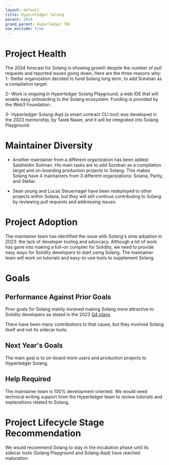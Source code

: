 ```yaml
---
layout: default
title: Hypereledger Solang
parent: 2024
grand_parent: Hyperledger TOC
nav_exclude: true
---
```


# Project Health

The 2024 forecast for Solang is showing growth despite the number of pull requests and reported issues going down, Here are the three reasons why:
1- Stellar organization decided to fund Solang long term, to add Soroban as a compilation target.

2- Work is ongoing in Hyperledger Solang Playground, a web IDE that will enable easy onboarding to the Solang ecosystem. Funding is provided by the Web3 Foundation. 

3- Hyperledger Solang-Aqd (a smart contract CLI tool) was developed in the 2023 mentorship, by Tarek Naser, and it will be integrated into Solang Playground.

# Maintainer Diversity
- Another maintainer from a different organization has been added: Salaheldin Soliman. His main tasks are to add Soroban as a compilation target and on-boarding production projects to Solang.
This makes Solang have 4 maintainers from 3 different organizations: Solana, Parity, and Stellar.

- Sean young and Lucas Steuernagel have been redeployed to other projects within Solana, but they will still continue contributing to Solang by reviewing pull requests and addressing issues.

# Project Adoption

The maintainer team has identified the issue with Solang's slow adoption in 2023: the lack of developer tooling and advocacy. Although a lot of work has gone into making a full-on compiler for Solidity, we need to provide easy ways for Solidity developers to start using Solang. The maintainer team will work on tutorials and easy-to-use tools to supplement Solang.


# Goals

## Performance Against Prior Goals
Prior goals for Solang mainly involved making Solang more attractive to Solidity developers as stated in the 2023 [Q4 plans](https://github.com/hyperledger/toc/blob/gh-pages/project-reports/2023/2023-Q4-Hyperledger-Solang.md#current-plans)

There have been many contributions to that cause, but they involved Solang itself and not its sidecar tools.


## Next Year's Goals
The main goal is to on-board more users and production projects to Hyperledger Solang. 

## Help Required
The maintainer team is 100% development oriented. We would need technical writing support from the Hyperledger team to review tutorials and explanations related to Solang.

# Project Lifecycle Stage Recommendation

We would recommend Solang to stay in the incubation phase until its sidecar tools (Solang Playground and Solang-Aqd) have reached maturation.
